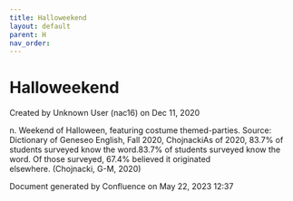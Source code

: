 ```yaml
---
title: Halloweekend
layout: default
parent: H
nav_order:
---
```


# Halloweekend

Created by  Unknown User (nac16) on Dec 11, 2020

n. Weekend of Halloween, featuring costume themed-parties. Source: Dictionary of Geneseo English, Fall 2020, ChojnackiAs of 2020, 83.7% of students surveyed know the word.83.7% of students surveyed know the word. Of those surveyed, 67.4% believed it originated elsewhere. (Chojnacki, G-M, 2020)

Document generated by Confluence on May 22, 2023 12:37


